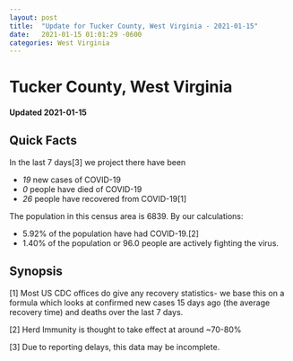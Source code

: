```yaml
---
layout: post
title:  "Update for Tucker County, West Virginia - 2021-01-15"
date:   2021-01-15 01:01:29 -0600
categories: West Virginia
---
```


# Tucker County, West Virginia
#### Updated 2021-01-15

## Quick Facts

In the last 7 days[3] we project there have been
- *19* new cases of COVID-19
- *0* people have died of COVID-19
- *26* people have recovered from COVID-19[1]

The population in this census area is 6839. By our calculations:
- 5.92% of the population have had COVID-19.[2]
- 1.40% of the population or 96.0 people are actively fighting the virus.

## Synopsis




[1] Most US CDC offices do give any recovery statistics- we base this on a formula which looks at confirmed new cases
15 days ago (the average recovery time) and deaths over the last 7 days.

[2] Herd Immunity is thought to take effect at around ~70-80%

[3] Due to reporting delays, this data may be incomplete.
 
    